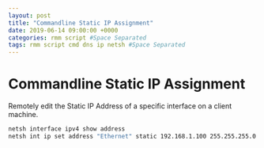 ```yaml
---
layout: post
title: "Commandline Static IP Assignment"
date: 2019-06-14 09:00:00 +0000
categories: rmm script #Space Separated
tags: rmm script cmd dns ip netsh #Space Separated
---
```


# Commandline Static IP Assignment

Remotely edit the Static IP Address of a specific interface on a client machine.

```sh
netsh interface ipv4 show address
netsh int ip set address "Ethernet" static 192.168.1.100 255.255.255.0 192.168.1.254 1
```